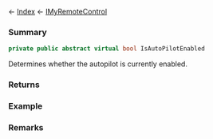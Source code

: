 ← [Index](Api-Index) ← [IMyRemoteControl](Sandbox.ModAPI.Ingame.IMyRemoteControl)

### Summary

```csharp
private public abstract virtual bool IsAutoPilotEnabled
```

Determines whether the autopilot is currently enabled.

### Returns

### Example

### Remarks

